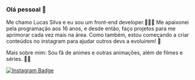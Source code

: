 ### Olá pessoal 👋

Me chamo Lucas Silva e eu sou um front-end developer.👨🏻‍💻 Me apaixonei pela programação aos 16 anos, e desde então, faço projetos para me aprimorar cada vez mais na área. Como também,  estou começando a criar conteúdos no instagram para ajudar outros devs a evoluírem! 🚀

Mais sobre mim: Sou fã de animes e outras animações, além de filmes e séries. 🍿🎥

[![Instagram Badge](https://img.shields.io/badge/-@programadorlucas-8B008B?style=flat-square&labelColor=8B008B&logo=instagram&logoColor=white&link=https://twitter.com/sakshamtaneja00)](https://www.instagram.com/programadorlucas/)
